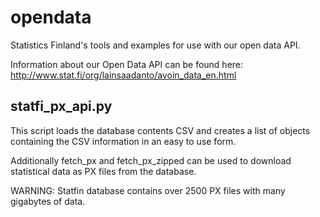 opendata
========

Statistics Finland's tools and examples for use with our open data API.

Information about our Open Data API can be found here: http://www.stat.fi/org/lainsaadanto/avoin_data_en.html

statfi_px_api.py
----------------

This script loads the database contents CSV and creates a list of objects containing the CSV information in an easy to use form.

Additionally fetch_px and fetch_px_zipped can be used to download statistical data as PX files from the database.

WARNING: Statfin database contains over 2500 PX files with many gigabytes of data. 